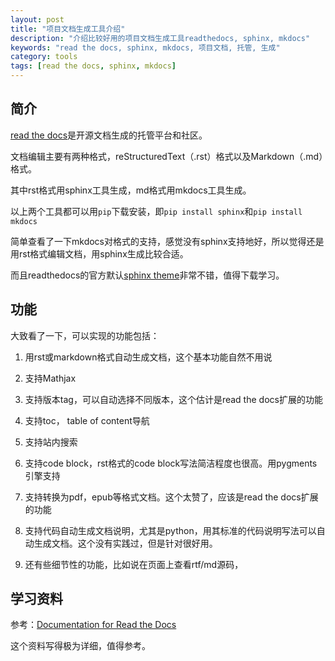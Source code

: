 ```yaml
---
layout: post
title: "项目文档生成工具介绍"
description: "介绍比较好用的项目文档生成工具readthedocs, sphinx, mkdocs"
keywords: "read the docs, sphinx, mkdocs, 项目文档, 托管, 生成"
category: tools
tags: [read the docs, sphinx, mkdocs]
---
```


## 简介

[read the docs](https://readthedocs.org/)是开源文档生成的托管平台和社区。

文档编辑主要有两种格式，reStructuredText（.rst）格式以及Markdown（.md）格式。

其中rst格式用sphinx工具生成，md格式用mkdocs工具生成。

以上两个工具都可以用`pip`下载安装，即`pip install sphinx`和`pip install mkdocs`

简单查看了一下mkdocs对格式的支持，感觉没有sphinx支持地好，所以觉得还是用rst格式编辑文档，用sphinx生成比较合适。

而且readthedocs的官方默认[sphinx theme](https://github.com/snide/sphinx_rtd_theme)非常不错，值得下载学习。

## 功能

大致看了一下，可以实现的功能包括：

1. 用rst或markdown格式自动生成文档，这个基本功能自然不用说

2. 支持Mathjax

3. 支持版本tag，可以自动选择不同版本，这个估计是read the docs扩展的功能

4. 支持toc， table of content导航

5. 支持站内搜索

6. 支持code block，rst格式的code block写法简洁程度也很高。用pygments引擎支持

7. 支持转换为pdf，epub等格式文档。这个太赞了，应该是read the docs扩展的功能

8. 支持代码自动生成文档说明，尤其是python，用其标准的代码说明写法可以自动生成文档。这个没有实践过，但是针对很好用。

9. 还有些细节性的功能，比如说在页面上查看rtf/md源码，

## 学习资料

参考：[Documentation for Read the Docs](https://docs.readthedocs.org/en/latest/index.html)

这个资料写得极为详细，值得参考。
